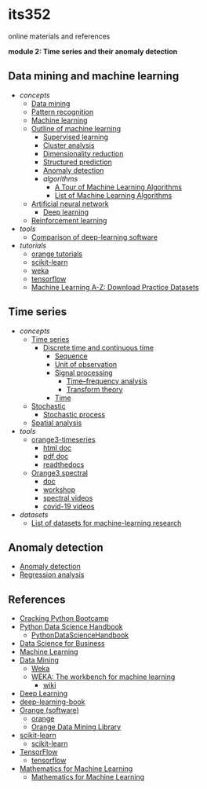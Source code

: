 # its352
online materials and references

__module 2: Time series and their anomaly detection__

## Data mining and machine learning

* _concepts_
  * [Data mining](https://en.wikipedia.org/wiki/Data_mining)
  * [Pattern recognition](https://en.wikipedia.org/wiki/Pattern_recognition)
  * [Machine learning](https://en.wikipedia.org/wiki/Machine_learning)
  * [Outline of machine learning](https://en.wikipedia.org/wiki/Outline_of_machine_learning)
    * [Supervised learning](https://en.wikipedia.org/wiki/Supervised_learning)
    * [Cluster analysis](https://en.wikipedia.org/wiki/Cluster_analysis)
    * [Dimensionality reduction](https://en.wikipedia.org/wiki/Dimensionality_reduction)
    * [Structured prediction](https://en.wikipedia.org/wiki/Structured_prediction)
    * [Anomaly detection](https://en.wikipedia.org/wiki/Anomaly_detection)
    * _algorithms_
      * [A Tour of Machine Learning Algorithms](https://machinelearningmastery.com/a-tour-of-machine-learning-algorithms/)
      * [List of Machine Learning Algorithms](https://www.newtechdojo.com/list-machine-learning-algorithms/)
  * [Artificial neural network](https://en.wikipedia.org/wiki/Artificial_neural_network)
    * [Deep learning](https://en.wikipedia.org/wiki/Deep_learning)
  * [Reinforcement learning](https://en.wikipedia.org/wiki/Reinforcement_learning)
* _tools_
  * [Comparison of deep-learning software](https://en.wikipedia.org/wiki/Comparison_of_deep-learning_software)
* _tutorials_
  * [orange tutorials](https://orange-data-mining-library.readthedocs.io/en/latest/)
  * [scikit-learn](https://scikit-learn.org/stable/)
  * [weka](https://waikato.github.io/weka-wiki/)
  * [tensorflow](https://www.tensorflow.org/)
  * [Machine Learning A-Z: Download Practice Datasets](https://www.superdatascience.com/pages/machine-learning)

## Time series
* _concepts_
  * [Time series](https://en.wikipedia.org/wiki/Time_series)
    * [Discrete time and continuous time](https://en.wikipedia.org/wiki/Discrete_time_and_continuous_time)
      * [Sequence](https://en.wikipedia.org/wiki/Sequence)
      * [Unit of observation](https://en.wikipedia.org/wiki/Unit_of_observation)
      * [Signal processing](https://en.wikipedia.org/wiki/Signal_processing)
        * [Time–frequency analysis](https://en.wikipedia.org/wiki/Time%E2%80%93frequency_analysis)
        * [Transform theory](https://en.wikipedia.org/wiki/Transform_theory)
      * [Time](https://en.wikipedia.org/wiki/Time)
  * [Stochastic](https://en.wikipedia.org/wiki/Stochastic)
    * [Stochastic process](https://en.wikipedia.org/wiki/Stochastic_process)
  * [Spatial analysis](https://en.wikipedia.org/wiki/Spatial_analysis)
* _tools_
  * [orange3-timeseries](https://github.com/biolab/orange3-timeseries)
    * [html doc](http://orange.biolab.si/widget-catalog/time-series/as_timeseries/)
    * [pdf doc](https://readthedocs.org/projects/orange3-timeseries/downloads/pdf/latest/)
    * [readthedocs](https://orange3-timeseries.readthedocs.io/en/latest/)
  * [Orange3 spectral](https://github.com/Quasars/orange-spectroscopy)
    * [doc](https://orange-spectroscopy.readthedocs.io/en/latest/)
    * [workshop](https://orange.biolab.si/blog/2018/03/28/orange-with-spectroscopy-add-on-workshop/)
    * [spectral videos](https://www.youtube.com/watch?v=D4RBey-b2VA&list=PLmNPvQr9Tf-bPWjDJvJBPZJ6us_KTAD5T)
    * [covid-19 videos](https://www.youtube.com/watch?v=EfsqjFJC434&list=PLmNPvQr9Tf-aJqg2gOSANOVCwTWakpRI5)
* _datasets_
  * [List of datasets for machine-learning research](https://en.wikipedia.org/wiki/List_of_datasets_for_machine-learning_research)

## Anomaly detection
* [Anomaly detection](https://en.wikipedia.org/wiki/Anomaly_detection)
* [Regression analysis](https://en.wikipedia.org/wiki/Regression_analysis)

## References
* [Cracking Python Bootcamp](https://github.com/purcellconsult/Cracking-Python-Bootcamp)
* [Python Data Science Handbook](https://jakevdp.github.io/PythonDataScienceHandbook/)
  * [PythonDataScienceHandbook](https://github.com/jakevdp/PythonDataScienceHandbook)
* [Data Science for Business](https://www.oreilly.com/library/view/data-science-for/9781449374273/)
* [Machine Learning](https://www.superdatascience.com/pages/machine-learning)
* [Data Mining](https://www.cs.waikato.ac.nz/ml/weka/book.html)
  * [Weka](https://en.wikipedia.org/wiki/Weka_(machine_learning))
  * [WEKA: The workbench for machine learning](https://www.cs.waikato.ac.nz/ml/weka/)
    * [wiki](https://waikato.github.io/weka-wiki/)
* [Deep Learning](https://www.deeplearningbook.org/)
* [deep-learning-book](https://github.com/zsdonghao/deep-learning-book)
* [Orange (software)](https://en.wikipedia.org/wiki/Orange_(software))
  * [orange](https://orange.biolab.si/)
  * [Orange Data Mining Library](https://orange-data-mining-library.readthedocs.io/en/latest/index.html)
* [scikit-learn](https://en.wikipedia.org/wiki/Scikit-learn)
  * [scikit-learn](https://scikit-learn.org/stable/)
* [TensorFlow](https://en.wikipedia.org/wiki/TensorFlow)
  * [tensorflow](https://www.tensorflow.org/)
* [Mathematics for Machine Learning](https://mml-book.github.io/)
  * [Mathematics for Machine Learning](https://github.com/mml-book/mml-book.github.io)